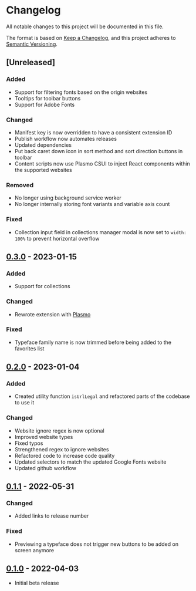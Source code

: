 # Changelog

All notable changes to this project will be documented in this file.

The format is based on [Keep a Changelog](https://keepachangelog.com/en/1.0.0/),
and this project adheres to [Semantic Versioning](https://semver.org/spec/v2.0.0.html).

## [Unreleased]
### Added
- Support for filtering fonts based on the origin websites
- Tooltips for toolbar buttons
- Support for Adobe Fonts
### Changed
- Manifest key is now overridden to have a consistent extension ID
- Publish workflow now automates releases
- Updated dependencies
- Put back caret down icon in sort method and sort direction buttons in toolbar
- Content scripts now use Plasmo CSUI to inject React components within the supported websites
### Removed
- No longer using background service worker
- No longer internally storing font variants and variable axis count
### Fixed
- Collection input field in collections manager modal is now set to `width: 100%` to prevent horizontal overflow

## [0.3.0] - 2023-01-15
### Added
- Support for collections
### Changed
- Rewrote extension with [Plasmo](https://github.com/PlasmoHQ/plasmo)
### Fixed
- Typeface family name is now trimmed before being added to the favorites list

## [0.2.0] - 2023-01-04
### Added
- Created utility function `isUrlLegal` and refactored parts of the codebase to use it
### Changed
- Website ignore regex is now optional
- Improved website types
- Fixed typos
- Strengthened regex to ignore websites
- Refactored code to increase code quality
- Updated selectors to match the updated Google Fonts website
- Updated github workflow

## [0.1.1] - 2022-05-31
### Changed
- Added links to release number
### Fixed
- Previewing a typeface does not trigger new buttons to be added on screen anymore

## [0.1.0] - 2022-04-03
- Initial beta release

[0.1.0]: https://github.com/DaveKeehl/fonts-jar/releases/tag/0.1.0
[0.1.1]: https://github.com/DaveKeehl/fonts-jar/compare/0.1.0...0.1.1
[0.2.0]: https://github.com/DaveKeehl/fonts-jar/compare/0.1.1...0.2.0
[0.3.0]: https://github.com/DaveKeehl/fonts-jar/compare/0.2.0...0.3.0